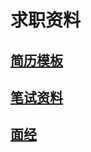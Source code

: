 # 求职资料
## [简历模板](https://github.com/Mindbooom/JobHunting/blob/master/%E7%AE%80%E5%8E%86%E6%A8%A1%E6%9D%BF.docx)
## [笔试资料](https://github.com/Mindbooom/LeetCodeNote)
## [面经](https://github.com/Mindbooom/JobHunting/blob/master/%E9%9D%A2%E7%BB%8F.md)
